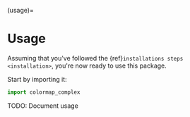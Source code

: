 (usage)=

# Usage

Assuming that you've followed the {ref}`installations steps <installation>`, you're now ready to use this package.

Start by importing it:

```python
import colormap_complex
```

TODO: Document usage
